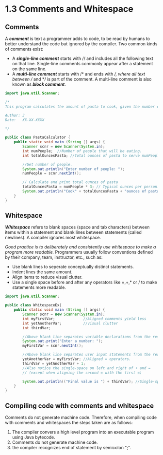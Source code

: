 # 1.3 Comments and Whitespace
## Comments
A ***comment*** is text a programmer adds to code, to be read by humans to better understand the code but ignored by the compiler. Two common kinds of comments exist:
- A ***single-line comment*** starts with // and includes all the following text on that line. Single-line comments commonly appear after a statement on the same line.
- A ***multi-line comment*** starts with /* and ends with */, where all text between /* and */ is part of the comment. A multi-line comment is also known as ***block comment***.

```java
import java.util.Scanner;

/*
This program calculates the amount of pasta to cook, given the number of people eating.

Author: J
Date:   XX-XX-XXXX

*/

public class PastaCalculator {
    public static void main (String [] args) {
        Scanner scnr = new Scanner(System.in);
        int numPeople;  //Number of people that will be eating.
        int totalOuncesPasta; //Total ounces of pasta to serve numPeople.

        //Get number of people.
        System.out.println("Enter number of people: ");
        numPeople = scnr.nextInt();

        // Calculate and print total ounces of pasta
        totalOuncesPasta = numPeople * 3; // Typical ounces per person.
        System.out.println("Cook" + totalOuncesPasta + "ounces of pasta.");
    }
}

```

## Whitespace
***Whitespace*** refers to blank spaces (space and tab characters) between items within a statement and blank lines between statements (called newlines). A compiler ignores most whitespace.

*Good practice is to deliberately and consistently use whitespace to make a program more readable.* Programmers usually follow conventions defined by their company, team, instructor, etc., such as:
- Use blank lines to seperate conceptually distinct statements.
- Indent lines the same amount.
- Align items to reduce visual clutter.
- Use a single space before and after any operators like =,+,* or / to make statements more readable.

```java
import java.util.Scanner;

public class WhitespaceEx{
    public static void main (String [] args) {
        Scanner scnr = new Scanner(System.in);
        int myFirstVar;             //Aligned comments yield less
        int yetAnotherVar;          //visual clutter
        int thirdVar;

        //Above blank line separates variable declarations from the rest of the program.
        System.out.print("Enter a number: ");
        myFirstVar = scnr.nextInt();

        //Above blank line separates user input statements from the rest.
        yetAnotherVar = myFirstVar; //Aligned = operators.
        thirdVar = yetAnotherVar + 1;
        //Also notice the single-space on left and right of + and =
        // (except when aligning the second = with the first =)

        System.out.println(("Final value is ") + thirdVar); //Single-space on each side of + 
    }
}
```

## Compiling code with comments and whitespace
Comments do not generate machine code. Therefore, when compiling code with comments and whitespaces the steps taken are as follows:
1. The compiler convers a high level program into an executable program using Java bytecode.
2. Comments do not generate machine code.
3. the compiler recognizes end of statement by semicolon ";".